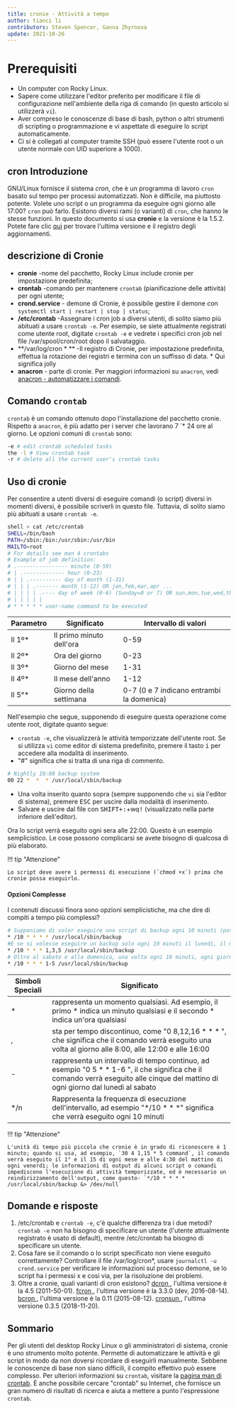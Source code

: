 ```yaml
---
title: cronie - Attività a tempo
author: tianci li
contributors: Steven Spencer, Ganna Zhyrnova
update: 2021-10-26
---
```


# Prerequisiti

* Un computer con Rocky Linux.
* Sapere come utilizzare l'editor preferito per modificare il file di configurazione nell'ambiente della riga di comando (in questo articolo si utilizzerà `vi`).
* Aver compreso le conoscenze di base di bash, python o altri strumenti di scripting o programmazione e vi aspettate di eseguire lo script automaticamente.
* Ci si è collegati al computer tramite SSH (può essere l'utente root o un utente normale con UID superiore a 1000).

## cron Introduzione

GNU/Linux fornisce il sistema *cron*, che è un programma di lavoro `cron` basato sul tempo per processi automatizzati. Non è difficile, ma piuttosto potente. Volete uno script o un programma da eseguire ogni giorno alle 17:00? `cron` può farlo. Esistono diversi rami (o varianti) di `cron`, che hanno le stesse funzioni. In questo documento si usa **cronie** e la versione è la 1.5.2. Potete fare clic [qui](https://github.com/cronie-crond/cronie) per trovare l'ultima versione e il registro degli aggiornamenti.

## descrizione di Cronie

*  **cronie** -nome del pacchetto, Rocky Linux include cronie per impostazione predefinita;
*  **crontab** -comando per mantenere `crontab` (pianificazione delle attività) per ogni utente;
*  **crond.service** - demone di Cronie, è possibile gestire il demone con `systemctl start | restart | stop | status`;
*  **/etc/crontab** -Assegnare i cron job a diversi utenti, di solito siamo più abituati a usare `crontab -e`. Per esempio, se siete attualmente registrati come utente root, digitate `crontab -e` e vedrete i specifici cron job nel file /var/spool/cron/root dopo il salvataggio.
*  **/var/log/cron \* ** -Il registro di Cronie, per impostazione predefinita, effettua la rotazione dei registri e termina con un suffisso di data. \* Qui significa jolly
*  **anacron** - parte di cronie. Per maggiori informazioni su `anacron`, vedi [anacron - automatizzare i comandi](anacron.md).

## Comando `crontab`

`crontab` è un comando ottenuto dopo l'installazione del pacchetto cronie. Rispetto a `anacron`, è più adatto per i server che lavorano 7 ´* 24 ore al giorno. Le opzioni comuni di `crontab` sono:

```bash
-e # edit crontab scheduled tasks
the -l # View crontab task
-r # delete all the current user's crontab tasks
```

## Uso di cronie

Per consentire a utenti diversi di eseguire comandi (o script) diversi in momenti diversi, è possibile scriverli in questo file. Tuttavia, di solito siamo più abituati a usare `crontab -e`.

```bash
shell > cat /etc/crontab
SHELL=/bin/bash
PATH=/sbin:/bin:/usr/sbin:/usr/bin
MAILTO=root
# For details see man 4 crontabs
# Example of job definition:
# .---------------- minute (0-59)
# | .------------- hour (0-23)
# | | .---------- day of month (1-31)
# | | | .------- month (1-12) OR jan,feb,mar,apr ...
# | | | | .---- day of week (0-6) (Sunday=0 or 7) OR sun,mon,tue,wed,thu,fri,sat
# | | | | |
# * * * * * user-name command to be executed
```

| Parametro | Significato              | Intervallo di valori                      |
| --------- | ------------------------ | ----------------------------------------- |
| Il 1º\* | Il primo minuto dell'ora | 0-59                                      |
| Il 2º\* | Ora del giorno           | 0-23                                      |
| Il 3º\* | Giorno del mese          | 1-31                                      |
| Il 4º\* | Il mese dell'anno        | 1-12                                      |
| Il 5°\* | Giorno della settimana   | 0-7 (0 e 7 indicano entrambi la domenica) |

Nell'esempio che segue, supponendo di eseguire questa operazione come utente root, digitate quanto segue:

* `crontab -e`, che visualizzerà le attività temporizzate dell'utente root. Se si utilizza `vi` come editor di sistema predefinito, premere il tasto <kbd>i</kbd> per accedere alla modalità di inserimento.
* "#" significa che si tratta di una riga di commento.

```bash
# Nightly 10:00 backup system
00 22 *  *  * /usr/local/sbin/backup
```

* Una volta inserito quanto sopra (sempre supponendo che `vi` sia l'editor di sistema), premere <kbd>ESC</kbd> per uscire dalla modalità di inserimento.
* Salvare e uscire dal file con <kbd>SHIFT+</kbd><kbd>:</kbd>+wq<kbd>!</kbd> (visualizzato nella parte inferiore dell'editor).

Ora lo script verrà eseguito ogni sera alle 22:00. Questo è un esempio semplicistico. Le cose possono complicarsi se avete bisogno di qualcosa di più elaborato.

!!! tip "Attenzione"

    Lo script deve avere i permessi di esecuzione (`chmod +x`) prima che cronie possa eseguirlo.

#### Opzioni Complesse

I contenuti discussi finora sono opzioni semplicistiche, ma che dire di compiti a tempo più complessi?

```bash
# Supponiamo di voler eseguire uno script di backup ogni 10 minuti (potrebbe essere poco pratico, ma è solo un esempio) Per tutto il giorno. A tal fine, verrà scritto quanto segue:
* /10 * * * * /usr/local/sbin/backup
#E se si volesse eseguire un backup solo ogni 10 minuti il lunedì, il mercoledì e il venerdì? :
* /10 * * * 1,3,5 /usr/local/sbin/backup
# Oltre al sabato e alla domenica, una volta ogni 10 minuti, ogni giorno, come si fa il backup?
* /10 * * * 1-5 /usr/local/sbin/backup
```

| Simboli Speciali | Significato                                                                                                                                                                          |
| ---------------- | ------------------------------------------------------------------------------------------------------------------------------------------------------------------------------------ |
| *                | rappresenta un momento qualsiasi. Ad esempio, il primo * indica un minuto qualsiasi e il secondo * indica un'ora qualsiasi                                                         |
| ,                | sta per tempo discontinuo, come "0 8,12,16 * * * ", che significa che il comando verrà eseguito una volta al giorno alle 8:00, alle 12:00 e alle 16:00                             |
| -                | rappresenta un intervallo di tempo continuo, ad esempio "0 5 * * 1-6 ", il che significa che il comando verrà eseguito alle cinque del mattino di ogni giorno dal lunedì al sabato |
| */n              | Rappresenta la frequenza di esecuzione dell'intervallo, ad esempio "*/10 * * *" significa che verrà eseguito ogni 10 minuti                                                      |

!!! tip "Attenzione"

    L'unità di tempo più piccola che cronie è in grado di riconoscere è 1 minuto; quando si usa, ad esempio, `30 4 1,15 * 5 command`, il comando verrà eseguito il 1° e il 15 di ogni mese e alle 4:30 del mattino di ogni venerdì; le informazioni di output di alcuni script o comandi impediscono l'esecuzione di attività temporizzate, ed è necessario un reindirizzamento dell'output, come questo- `*/10 * * * * /usr/local/sbin/backup &> /dev/null`

## Domande e risposte

1. /etc/crontab e `crontab -e`, c'è qualche differenza tra i due metodi? `crontab -e` non ha bisogno di specificare un utente (l'utente attualmente registrato è usato di default), mentre /etc/crontab ha bisogno di specificare un utente.
2. Cosa fare se il comando o lo script specificato non viene eseguito correttamente? Controllare il file /var/log/cron*, usare `journalctl -u crond.service` per verificare le informazioni sul processo demone, se lo script ha i permessi x e così via, per la risoluzione dei problemi.
3. Oltre a cronie, quali varianti di cron esistono? [ dcron ](http://www.jimpryor.net/linux/dcron.html), l'ultima versione è la 4.5 (2011-50-01). [ fcron ](http://fcron.free.fr/), l'ultima versione è la 3.3.0 (dev, 2016-08-14). [ bcron ](http://untroubled.org/bcron/), l'ultima versione è la 0.11 (2015-08-12). [ cronsun ](https://github.com/shunfei/cronsun), l'ultima versione 0.3.5 (2018-11-20).

## Sommario

Per gli utenti del desktop Rocky Linux o gli amministratori di sistema, cronie è uno strumento molto potente. Permette di automatizzare le attività e gli script in modo da non doversi ricordare di eseguirli manualmente. Sebbene le conoscenze di base non siano difficili, il compito effettivo può essere complesso. Per ulteriori informazioni su `crontab`, visitare la [pagina man di crontab](https://man7.org/linux/man-pages/man5/crontab.5.html). È anche possibile cercare "crontab" su Internet, che fornisce un gran numero di risultati di ricerca e aiuta a mettere a punto l'espressione `crontab`.
